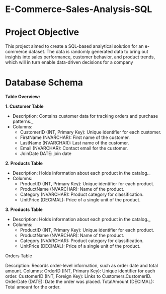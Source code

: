 # E-Commerce-Sales-Analysis-SQL

# Project Objective 
This project aimed to create a SQL-based analytical solution for an e-commerce dataset. The data is randomly generated data to bring out insights  into sales performance, customer behavior, and product trends, which will in turn enable data-driven decisions for a company 

# Database Schema
**Table Overview:**

**1. Customer Table**
- Description: Contains customer data for tracking orders and purchase patterns._
- Columns:
  - CustomerID (INT, Primary Key): Unique identifier for each customer.
  - FirstName (NVARCHAR): First name of the customer.
  - LastName (NVARCHAR): Last name of the customer.
  - Email (NVARCHAR): Contact email for the customer.
  - JoinDate DATE: join date

**2. Products Table**
- Description: Holds information about each product in the catalog._
- Columns:
  - ProductID (INT, Primary Key): Unique identifier for each product.
  - ProductName (NVARCHAR): Name of the product.
  - Category (NVARCHAR): Product category for classification.
  - UnitPrice (DECIMAL): Price of a single unit of the product.

**3. Products Table**
- Description: Holds information about each product in the catalog._
- Columns:
  - ProductID (INT, Primary Key): Unique identifier for each product.
  - ProductName (NVARCHAR): Name of the product.
  - Category (NVARCHAR): Product category for classification.
  - UnitPrice (DECIMAL): Price of a single unit of the product.

Orders Table

Description: Records order-level information, such as order date and total amount.
Columns:
OrderID (INT, Primary Key): Unique identifier for each order.
CustomerID (INT, Foreign Key): Links to Customers.CustomerID.
OrderDate (DATE): Date the order was placed.
TotalAmount (DECIMAL): Total amount for the order.



